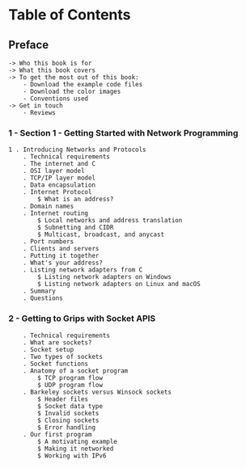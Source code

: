 # Table of Contents

## Preface
    -> Who this book is for
    -> What this book covers
    -> To get the most out of this book:
        - Download the example code files
        - Download the color images
        - Conventions used
    -> Get in touch
        - Reviews

### 1 - Section 1 - Getting Started with Network Programming
    1 . Introducing Networks and Protocols 
        . Technical requirements
        . The internet and C
        . OSI layer model
        . TCP/IP layer model
        . Data encapsulation
        . Internet Protocol
            $ What is an address?
        . Domain names    
        . Internet routing
            $ Local networks and address translation
            $ Subnetting and CIDR
            $ Multicast, broadcast, and anycast
        . Port numbers
        . Clients and servers
        . Putting it together
        . What's your address?
        . Listing network adapters from C
            $ Listing network adapters on Windows
            $ Listing network adapters on Linux and macOS
        . Summary
        . Questions

### 2 - Getting to Grips with Socket APIS
        . Technical requirements
        . What are sockets?
        . Socket setup
        . Two types of sockets
        . Socket functions
        . Anatomy of a socket program
            $ TCP program flow
            $ UDP program flow
        . Barkeley sockets versus Winsock sockets
            $ Header files
            $ Socket data type
            $ Invalid sockets
            $ Closing sockets
            $ Error handling
        . Our first program
            $ A motivating example
            $ Making it networked
            $ Working with IPv6
